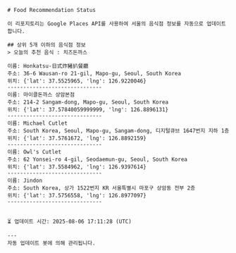 
    # Food Recommendation Status

    이 리포지토리는 Google Places API를 사용하여 서울의 음식점 정보를 자동으로 업데이트합니다.

    ## 상위 5개 이하의 음식점 정보
    > 오늘의 추천 음식 : 치즈돈까스

	이름: Honkatsu-日式炸豬扒餐廳
	주소: 36-6 Wausan-ro 21-gil, Mapo-gu, Seoul, South Korea
	위치: {'lat': 37.5525965, 'lng': 126.9220046}
	------------------------------
	이름: 마이클돈까스 상암본점
	주소: 214-2 Sangam-dong, Mapo-gu, Seoul, South Korea
	위치: {'lat': 37.57840059999999, 'lng': 126.8896131}
	------------------------------
	이름: Michael Cutlet
	주소: South Korea, Seoul, Mapo-gu, Sangam-dong, 디지털큐브 1647번지 지하 1층
	위치: {'lat': 37.5761672, 'lng': 126.8892159}
	------------------------------
	이름: Owl's Cutlet
	주소: 62 Yonsei-ro 4-gil, Seodaemun-gu, Seoul, South Korea
	위치: {'lat': 37.5584962, 'lng': 126.9397614}
	------------------------------
	이름: Jindon
	주소: South Korea, 상가 1522번지 KR 서울특별시 마포구 상암동 전부 2층
	위치: {'lat': 37.5756558, 'lng': 126.8977097}
	------------------------------


    ⏳ 업데이트 시간: 2025-08-06 17:11:28 (UTC)

    ---
    자동 업데이트 봇에 의해 관리됩니다.
    